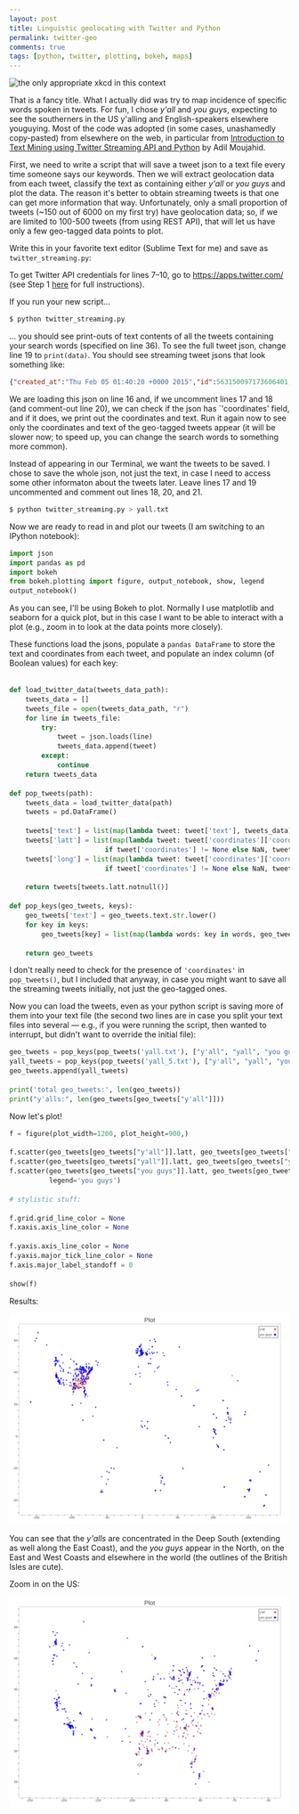 ```yaml
---
layout: post
title: Linguistic geolocating with Twitter and Python
permalink: twitter-geo
comments: true
tags: [python, twitter, plotting, bokeh, maps]
---
```


![](http://imgs.xkcd.com/comics/heatmap.png "the only appropriate xkcd in this context")

That is a fancy title. What I actually did was try to map incidence of specific words spoken in tweets. For fun, I chose *y'all* and *you guys*, expecting to see the southerners in the US y'alling and English-speakers elsewhere youguying. Most of the code was adopted (in some cases, unashamedly copy-pasted) from elsewhere on the web, in particular from [Introduction to Text Mining using Twitter Streaming API and Python](http://adilmoujahid.com/posts/2014/07/twitter-analytics/) by Adil Moujahid.

<!-- more -->

First, we need to write a script that will save a tweet json to a text file every time someone says our keywords. Then we will extract geolocation data from each tweet, classify the text as containing either *y'all* or *you guys* and plot the data. The reason it's better to obtain streaming tweets is that one can get more information that way. Unfortunately, only a small proportion of tweets (~150 out of 6000 on my first try) have geolocation data; so, if we are limited to 100-500 tweets (from using REST API), that will let us have only a few geo-tagged data points to plot.

Write this in your favorite text editor (Sublime Text for me) and save as `twitter_streaming.py`:

<code data-gist-id="80a56dd7fd1cb3c9a58f" data-gist-hide-footer="true"></code>

To get Twitter API credentials for lines 7–10, go to https://apps.twitter.com/ (see Step 1 [here](http://adilmoujahid.com/posts/2014/07/twitter-analytics/) for full instructions).

If you run your new script...

``` bash
$ python twitter_streaming.py
```

... you should see print-outs of text contents of all the tweets containing your search words (specified on line 36). To see the full tweet json, change line 19 to `print(data)`. You should see streaming tweet jsons that look something like:

``` json
{"created_at":"Thu Feb 05 01:40:20 +0000 2015","id":563150097173606401,"id_str":"563150097173606401","text":"RT @ShawnMendes: #ALittleTooMuchVideo hope you guys like it ! \nhttps:\/\/t.co\/lLkwboKncD","source":"\u003ca href=\"http:\/\/twitter.com\/download\/android\" rel=\"nofollow\"\u003eTwitter for Android\u003c\/a\u003e","truncated":false,"in_reply_to_status_id":null,"in_reply_to_status_id_str":null,"in_reply_to_user_id":null,"in_reply_to_user_id_str":null,"in_reply_to_screen_name":null,"user":{"id":1347907776,"id_str":"1347907776","name":"kiddd","screen_name":"justinbebsrocks","location":"","url":null,"description":"A girl with fantasy dreams, goals,hopes.Determined and in LOTS of fanbases.i love music and youtube.o2l saved me,& jb. 6\/6 forever and always.~6-30-13~","protected":false,"verified":false,"followers_count":1535,"friends_count":2003,"listed_count":6,"favourites_count":41519,"statuses_count":41114,"created_at":"Fri Apr 12 23:10:40 +0000 2013","utc_offset":null,"time_zone":null,"geo_enabled":true,"lang":"en","contributors_enabled":false,"is_translator":false,"profile_background_color":"ABB8C2","profile_background_image_url":"http:\/\/pbs.twimg.com\/profile_background_images\/549729177717338113\/oi3m7Eff.jpeg","profile_background_image_url_https":"https:\/\/pbs.twimg.com\/profile_background_images\/549729177717338113\/oi3m7Eff.jpeg","profile_background_tile":true,"profile_link_color":"118046","profile_sidebar_border_color":"EEEEEE","profile_sidebar_fill_color":"F6F6F6","profile_text_color":"333333","profile_use_background_image":true,"profile_image_url":"http:\/\/pbs.twimg.com\/profile_images\/549730569282543616\/Y0bHOEJM_normal.jpeg","profile_image_url_https":"https:\/\/pbs.twimg.com\/profile_images\/549730569282543616\/Y0bHOEJM_normal.jpeg","profile_banner_url":"https:\/\/pbs.twimg.com\/profile_banners\/1347907776\/1419901040","default_profile":false,"default_profile_image":false,"following":null,"follow_request_sent":null,"notifications":null},"geo":null,"coordinates":null,"place":null,"contributors":null,"retweeted_status":{"created_at":"Thu Feb 05 00:45:32 +0000 2015","id":563136306004643840,"id_str":"563136306004643840","text":"#ALittleTooMuchVideo hope you guys like it ! \nhttps:\/\/t.co\/lLkwboKncD","source":"\u003ca href=\"http:\/\/twitter.com\" rel=\"nofollow\"\u003eTwitter Web Client\u003c\/a\u003e","truncated":false,"in_reply_to_status_id":null,"in_reply_to_status_id_str":null,"in_reply_to_user_id":null,"in_reply_to_user_id_str":null,"in_reply_to_screen_name":null,"user":{"id":379408088,"id_str":"379408088","name":"Shawn Mendes","screen_name":"ShawnMendes","location":"info@shawnmendesofficial.com","url":null,"description":"Student at Hogwarts school of witchcraft and wizardry.. Debut album #Handwritten April 28th ! Pre-order it now ! http:\/\/smarturl.it\/SMHandwrittenDLX","protected":false,"verified":true,"followers_count":2591283,"friends_count":18835,"listed_count":9847,"favourites_count":2652,"statuses_count":8253,"created_at":"Sat Sep 24 22:29:41 +0000 2011","utc_offset":-14400,"time_zone":"Atlantic Time (Canada)","geo_enabled":true,"lang":"en","contributors_enabled":false,"is_translator":false,"profile_background_color":"000000","profile_background_image_url":"http:\/\/abs.twimg.com\/images\/themes\/theme1\/bg.png","profile_background_image_url_https":"https:\/\/abs.twimg.com\/images\/themes\/theme1\/bg.png","profile_background_tile":false,"profile_link_color":"0084B4","profile_sidebar_border_color":"FFFFFF","profile_sidebar_fill_color":"DDEEF6","profile_text_color":"333333","profile_use_background_image":false,"profile_image_url":"http:\/\/pbs.twimg.com\/profile_images\/526932186642264064\/d_2uB3OD_normal.jpeg","profile_image_url_https":"https:\/\/pbs.twimg.com\/profile_images\/526932186642264064\/d_2uB3OD_normal.jpeg","profile_banner_url":"https:\/\/pbs.twimg.com\/profile_banners\/379408088\/1423084014","default_profile":false,"default_profile_image":false,"following":null,"follow_request_sent":null,"notifications":null},"geo":null,"coordinates":null,"place":null,"contributors":null,"retweet_count":3985,"favorite_count":7181,"entities":{"hashtags":[{"text":"ALittleTooMuchVideo","indices":[0,20]}],"trends":[],"urls":[{"url":"https:\/\/t.co\/lLkwboKncD","expanded_url":"https:\/\/www.youtube.com\/watch?v=tnrJL-FSkVo","display_url":"youtube.com\/watch?v=tnrJL-\u2026","indices":[46,69]}],"user_mentions":[],"symbols":[]},"favorited":false,"retweeted":false,"possibly_sensitive":false,"filter_level":"low","lang":"en"},"retweet_count":0,"favorite_count":0,"entities":{"hashtags":[{"text":"ALittleTooMuchVideo","indices":[17,37]}],"trends":[],"urls":[{"url":"https:\/\/t.co\/lLkwboKncD","expanded_url":"https:\/\/www.youtube.com\/watch?v=tnrJL-FSkVo","display_url":"youtube.com\/watch?v=tnrJL-\u2026","indices":[63,86]}],"user_mentions":[{"screen_name":"ShawnMendes","name":"Shawn Mendes","id":379408088,"id_str":"379408088","indices":[3,15]}],"symbols":[]},"favorited":false,"retweeted":false,"possibly_sensitive":false,"filter_level":"low","lang":"en","timestamp_ms":"1423100420646"}
```

We are loading this json on line 16 and, if we uncomment lines 17 and 18 (and comment-out line 20), we can check if the json has `'coordinates' field, and if it does, we print out the coordinates and text. Run it again now to see only the coordinates and text of the geo-tagged tweets appear (it will be slower now; to speed up, you can change the search words to something more common).

Instead of appearing in our Terminal, we want the tweets to be saved. I chose to save the whole json, not just the text, in case I need to access some other informaton about the tweets later. Leave lines 17 and 19 uncommented and comment out lines 18, 20, and 21.

``` bash
$ python twitter_streaming.py > yall.txt
```

Now we are ready to read in and plot our tweets (I am switching to an IPython notebook):


``` python
import json
import pandas as pd
import bokeh
from bokeh.plotting import figure, output_notebook, show, legend
output_notebook()
```

As you can see, I'll be using Bokeh to plot. Normally I use matplotlib and seaborn for a quick plot, but in this case I want to be able to interact with a plot (e.g., zoom in to look at the data points more closely).

These functions load the jsons, populate a `pandas DataFrame` to store the text and coordinates from each tweet, and populate an index column (of Boolean values) for each key:

``` python

def load_twitter_data(tweets_data_path):
    tweets_data = []
    tweets_file = open(tweets_data_path, "r")
    for line in tweets_file:
        try:
            tweet = json.loads(line)
            tweets_data.append(tweet)
        except:
            continue
    return tweets_data

def pop_tweets(path):
    tweets_data = load_twitter_data(path)
    tweets = pd.DataFrame()

    tweets['text'] = list(map(lambda tweet: tweet['text'], tweets_data))
    tweets['latt'] = list(map(lambda tweet: tweet['coordinates']['coordinates'][0]
                        if tweet['coordinates'] != None else NaN, tweets_data))
    tweets['long'] = list(map(lambda tweet: tweet['coordinates']['coordinates'][1]
                        if tweet['coordinates'] != None else NaN, tweets_data))
    
    return tweets[tweets.latt.notnull()]

def pop_keys(geo_tweets, keys):
    geo_tweets['text'] = geo_tweets.text.str.lower()
    for key in keys:
        geo_tweets[key] = list(map(lambda words: key in words, geo_tweets.text.values))
        
    return geo_tweets
```

I don't really need to check for the presence of `'coordinates'` in `pop_tweets()`, but I included that anyway, in case you might want to save all the streaming tweets initially, not just the geo-tagged ones.

Now you can load the tweets, even as your python script is saving more of them into your text file (the second two lines are in case you split your text files into several — e.g., if you were running the script, then wanted to interrupt, but didn't want to override the initial file):

``` python
geo_tweets = pop_keys(pop_tweets('yall.txt'), ["y'all", "yall", "you guys"])
yall_tweets = pop_keys(pop_tweets('yall_5.txt'), ["y'all", "yall", "you guys"])
geo_tweets.append(yall_tweets)

print('total geo_tweets:', len(geo_tweets))
print("y'alls:", len(geo_tweets[geo_tweets["y'all"]]))
```

Now let's plot!

``` python
f = figure(plot_width=1200, plot_height=900,)

f.scatter(geo_tweets[geo_tweets["y'all"]].latt, geo_tweets[geo_tweets["y'all"]].long, color="indianred", legend="y'all")
f.scatter(geo_tweets[geo_tweets["yall"]].latt, geo_tweets[geo_tweets["yall"]].long, color="indianred")
f.scatter(geo_tweets[geo_tweets["you guys"]].latt, geo_tweets[geo_tweets["you guys"]].long, color="blue",
          legend='you guys')

# stylistic stuff:

f.grid.grid_line_color = None
f.xaxis.axis_line_color = None

f.yaxis.axis_line_color = None
f.yaxis.major_tick_line_color = None
f.axis.major_label_standoff = 0

show(f)
```

Results:

![](/images/world_yall.png)

You can see that the *y'alls* are concentrated in the Deep South (extending as well along the East Coast), and the *you guys* appear in the North, on the East and West Coasts and elsewhere in the world (the outlines of the British Isles are cute).

Zoom in on the US:

![](/images/us_yall.png)
